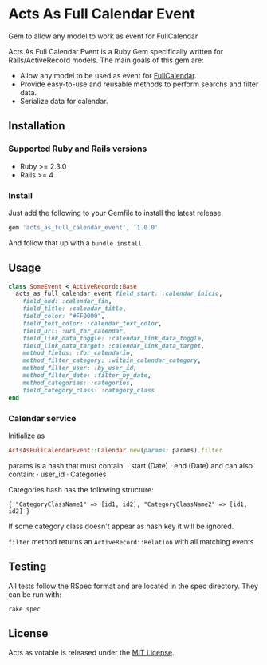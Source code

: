 # Acts As Full Calendar Event
Gem to allow any model to work as event for FullCalendar

Acts As Full Calendar Event is a Ruby Gem specifically written for Rails/ActiveRecord models.
The main goals of this gem are:

- Allow any model to be used as event for [FullCalendar](https://fullcalendar.io/).
- Provide easy-to-use and reusable methods to perform searchs and filter data.
- Serialize data for calendar.

## Installation

### Supported Ruby and Rails versions

* Ruby >= 2.3.0
* Rails >= 4

### Install

Just add the following to your Gemfile to install the latest release.

```ruby
gem 'acts_as_full_calendar_event', '1.0.0'
```

And follow that up with a ``bundle install``.

## Usage

```ruby
class SomeEvent < ActiveRecord::Base
  acts_as_full_calendar_event field_start: :calendar_inicio,
    field_end: :calendar_fin,
    field_title: :calendar_title,
    field_color: "#FF0000",
    field_text_color: :calendar_text_color,
    field_url: :url_for_calendar,
    field_link_data_toggle: :calendar_link_data_toggle,
    field_link_data_target: :calendar_link_data_target,
    method_fields: :for_calendario,
    method_filter_category: :within_calendar_category,
    method_filter_user: :by_user_id,
    method_filter_date: :filter_by_date,
    method_categories: :categories,
    field_category_class: :category_class
end
```

### Calendar service

Initialize as
```ruby
ActsAsFullCalendarEvent::Calendar.new(params: params).filter
```

params is a hash that must contain:
· start (Date)
· end (Date)
and can also contain:
· user_id <Integer>
· Categories <Hash>

Categories hash has the following structure:

`{ "CategoryClassName1" => [id1, id2], "CategoryClassName2" => [id1, id2] }`

If some category class doesn't appear as hash key it will be ignored.

`filter` method returns an `ActiveRecord::Relation` with all matching events

## Testing

All tests follow the RSpec format and are located in the spec directory.
They can be run with:

```
rake spec
```

## License

Acts as votable is released under the [MIT
License](http://www.opensource.org/licenses/MIT).
